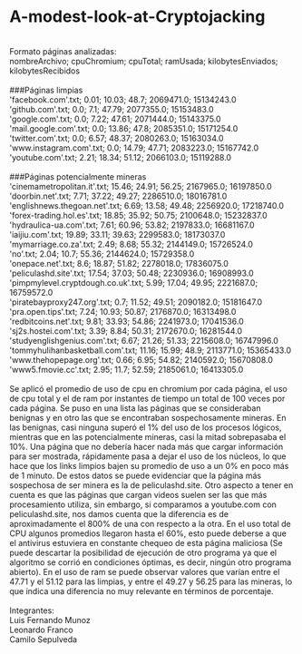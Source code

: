 # A-modest-look-at-Cryptojacking<br/>
<br/>
Formato páginas analizadas:<br/>
nombreArchivo; cpuChromium; cpuTotal; ramUsada; kilobytesEnviados; kilobytesRecibidos<br/>
<br/>
###Páginas limpias<br/>
'facebook.com'.txt; 0.01; 10.03; 48.7; 2069471.0; 15134243.0<br/>
'github.com'.txt; 0.0; 7.1; 47.79; 2077355.0; 15153483.0<br/>
'google.com'.txt; 0.0; 7.22; 47.61; 2071444.0; 15143375.0<br/>
'mail.google.com'.txt; 0.0; 13.86; 47.8; 2085351.0; 15171254.0<br/>
'twitter.com'.txt; 0.0; 6.57; 48.37; 2080263.0; 15163034.0<br/>
'www.instagram.com'.txt; 0.0; 14.79; 47.71; 2083223.0; 15167742.0<br/>
'youtube.com'.txt; 2.21; 18.34; 51.12; 2066103.0; 15119288.0<br/>
<br/>
###Páginas potencialmente mineras<br/>
'cinemametropolitan.it'.txt; 15.46; 24.91; 56.25; 2167965.0; 16197850.0<br/>
'doorbin.net'.txt; 7.71; 37.22; 49.27; 2286510.0; 18016781.0<br/>
'englishnews.thegoan.net'.txt; 6.69; 13.58; 49.48; 2256920.0; 17218740.0<br/>
'forex-trading.hol.es'.txt; 18.85; 35.92; 50.75; 2100648.0; 15232837.0<br/>
'hydraulica-ua.com'.txt; 7.61; 60.96; 53.82; 2197833.0; 16681167.0<br/>
'iaijiu.com'.txt; 19.89; 33.11; 39.63; 2299583.0; 18173037.0<br/>
'mymarriage.co.za'.txt; 2.49; 8.68; 55.32; 2144149.0; 15726524.0<br/>
'no'.txt; 2.04; 10.7; 55.36; 2144624.0; 15729358.0<br/>
'onepace.net'.txt; 8.6; 18.87; 51.82; 2278018.0; 17836075.0<br/>
'peliculashd.site'.txt; 17.54; 37.03; 50.48; 2230936.0; 16908993.0<br/>
'pimpmylevel.cryptdough.co.uk'.txt; 5.99; 17.04; 49.95; 2221687.0; 16759572.0<br/>
'piratebayproxy247.org'.txt; 0.7; 11.52; 49.51; 2090182.0; 15181647.0<br/>
'pra.open.tips'.txt; 7.24; 10.93; 50.87; 2176870.0; 16313498.0<br/>
'redbitcoins.net'.txt; 9.81; 33.93; 54.86; 2241973.0; 17041536.0<br/>
'sj2s.hostei.com'.txt; 3.39; 8.84; 50.31; 2172670.0; 16281544.0<br/>
'studyenglishgenius.com'.txt; 6.67; 21.26; 51.33; 2215608.0; 16747996.0<br/>
'tommyhulihanbasketball.com'.txt; 11.16; 15.99; 48.9; 2113771.0; 15365433.0<br/>
'www.thehopepage.org'.txt; 0.66; 6.95; 54.82; 2140592.0; 15670808.0<br/>
'www5.fmovie.cc'.txt; 2.95; 11.7; 52.59; 2185061.0; 16413305.0<br/>
<br/>
Se aplicó el promedio de uso de cpu en chromium por cada página, el uso de cpu total y el de ram por instantes de tiempo un total de 100 veces por cada página. Se puso en una lista las páginas que se consideraban benignas y en otro las que se encontraban sospechosamente mineras. En las benignas, casi ninguna superó el 1% del uso de los procesos lógicos, mientras que en las potencialmente mineras, casi la mitad sobrepasaba el 10%. Una página que no debería hacer nada más que cargar información para ser mostrada, rápidamente pasa a dejar el uso de los núcleos, lo que hace que los links limpios bajen su promedio de uso a un 0% en poco más de 1 minuto. De estos datos se puede evidenciar que la página más sospechosa de ser minera es la de peliculashd.site. Otro aspecto a tener en cuenta es que las páginas que cargan videos suelen ser las que más procesamiento utiliza, sin embargo, si comparamos a youtube.com con peliculashd.site, nos damos cuenta que la diferencia es de aproximadamente el 800% de una con respecto a la otra. En el uso total de CPU algunos promedios llegaron hasta el 60%, esto puede deberse a que el antivirus estuviera en constante chequeo de esta página maliciosa (Se puede descartar la posibilidad de ejecución de otro programa ya que el algoritmo se corrió en condiciones óptimas, es decir, ningún otro programa abierto). En el uso de ram se puede observar valores que varían entre el 47.71 y el 51.12 para las limpias, y entre el 49.27 y 56.25 para las mineras, lo que indica una diferencia no muy relevante en términos de porcentaje.<br/>
<br/>
Integrantes:<br/>
Luis Fernando Munoz<br/>
Leonardo Franco<br/>
Camilo Sepulveda
